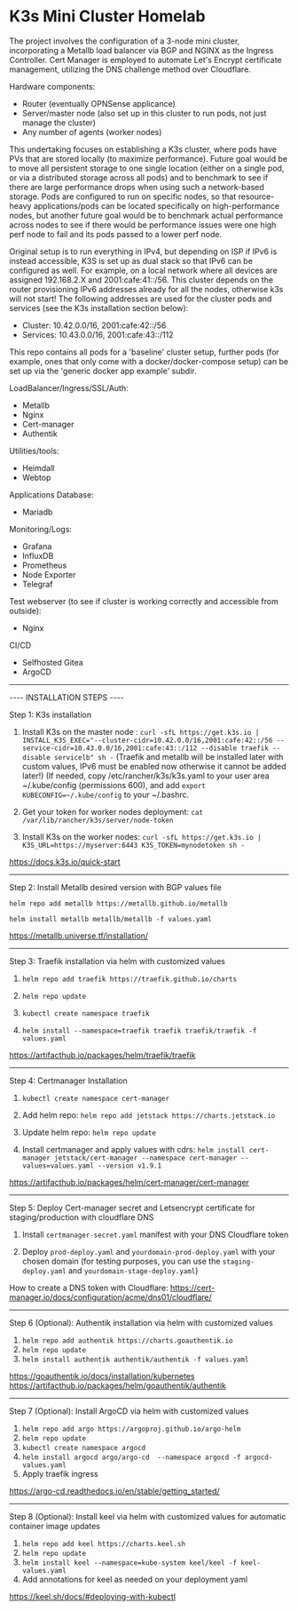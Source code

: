 # K3s Mini Cluster Homelab
The project involves the configuration of a 3-node mini cluster, incorporating a Metallb load balancer via BGP and NGINX as the Ingress Controller. Cert Manager is employed to automate Let's Encrypt certificate management, utilizing the DNS challenge method over Cloudflare.

Hardware components:

- Router (eventually OPNSense applicance)
- Server/master node (also set up in this cluster to run pods, not just manage the cluster)
- Any number of agents (worker nodes)

This undertaking focuses on establishing a K3s cluster, where pods have PVs that are stored locally (to maximize performance). Future goal would be to move all persistent storage to one single location (either on a single pod, or via a distributed storage across all pods) and to benchmark to see if there are large performance drops when using such a network-based storage. Pods are configured to run on specific nodes, so that resource-heavy applications/pods can be located specifically on high-performance nodes, but another future goal would be to benchmark actual performance across nodes to see if there would be performance issues were one high perf node to fail and its pods passed to a lower perf node.

Original setup is to run everything in IPv4, but depending on ISP if IPv6 is instead accessible, K3S is set up as dual stack so that IPv6 can be configured as well. For example, on a local network where all devices are assigned 192.168.2.X and 2001:cafe:41::/56. This cluster depends on the router provisioning IPv6 addresses already for all the nodes, otherwise k3s will not start! The following addresses are used for the cluster pods and services (see the K3s installation section below):

- Cluster: 10.42.0.0/16, 2001:cafe:42::/56
- Services: 10.43.0.0/16, 2001:cafe:43::/112

This repo contains all pods for a 'baseline' cluster setup, further pods (for example, ones that only come with a docker/docker-compose setup) can be set up via the 'generic docker app example' subdir.  

LoadBalancer/Ingress/SSL/Auth:
- Metallb
- Nginx
- Cert-manager 
- Authentik

Utilities/tools:
- Heimdall 
- Webtop

Applications Database:
- Mariadb

Monitoring/Logs:
- Grafana
- InfluxDB
- Prometheus
- Node Exporter
- Telegraf

Test webserver (to see if cluster is working correctly and accessible from outside):
- Nginx

CI/CD
- Selfhosted Gitea
- ArgoCD

----------------------------

---- INSTALLATION STEPS ----

Step 1:
  K3s installation

1. Install K3s on the master node :
```curl -sfL https://get.k3s.io | INSTALL_K3S_EXEC="--cluster-cidr=10.42.0.0/16,2001:cafe:42::/56 --service-cidr=10.43.0.0/16,2001:cafe:43::/112 --disable traefik --disable servicelb" sh -```  (Traefik and metallb will be installed later with custom values, IPv6 must be enabled now otherwise it cannot be added later!)
(If needed, copy /etc/rancher/k3s/k3s.yaml to your user area ~/.kube/config (permissions 600), and add ```export KUBECONFIG=~/.kube/config``` to your ~/.bashrc.

2. Get your token for worker nodes deployment:
```cat /var/lib/rancher/k3s/server/node-token```

3. Install K3s on the worker nodes:
```curl -sfL https://get.k3s.io | K3S_URL=https://myserver:6443 K3S_TOKEN=mynodetoken sh -```

https://docs.k3s.io/quick-start

----------------------------

Step 2:
   Install Metallb desired version with BGP values file 

```helm repo add metallb https://metallb.github.io/metallb```

```helm install metallb metallb/metallb -f values.yaml```

https://metallb.universe.tf/installation/

----------------------------

Step 3:
   Traefik installation via helm with customized values

1. ```helm repo add traefik https://traefik.github.io/charts```

2. ```helm repo update``` 

3. ```kubectl create namespace traefik```

4. ```helm install --namespace=traefik traefik traefik/traefik -f values.yaml``` 
   
https://artifacthub.io/packages/helm/traefik/traefik

----------------------------

Step 4:
   Certmanager Installation

1. ```kubectl create namespace cert-manager```

2. Add helm repo:
```helm repo add jetstack https://charts.jetstack.io```

3. Update helm repo:
```helm repo update```

4. Install certmanager and apply values with cdrs:
```helm install cert-manager jetstack/cert-manager --namespace cert-manager --values=values.yaml --version v1.9.1```

https://artifacthub.io/packages/helm/cert-manager/cert-manager

----------------------------

Step 5:
   Deploy Cert-manager secret and Letsencrypt certificate for staging/production with cloudflare DNS
   
1. Install ```certmanager-secret.yaml``` manifest with your DNS Cloudflare token

2. Deploy  ```prod-deploy.yaml``` and ```yourdomain-prod-deploy.yaml``` with your chosen domain (for testing purposes, you can use the ```staging-deploy.yaml``` and ```yourdomain-stage-deploy.yaml```)

How to create a DNS token with Cloudflare: 
https://cert-manager.io/docs/configuration/acme/dns01/cloudflare/

----------------------------

Step 6 (Optional):
   Authentik installation via helm with customized values

1. ```helm repo add authentik https://charts.goauthentik.io```
2. ```helm repo update```
3. ```helm install authentik authentik/authentik -f values.yaml```

https://goauthentik.io/docs/installation/kubernetes
https://artifacthub.io/packages/helm/goauthentik/authentik

----------------------------

Step 7 (Optional):
   Install ArgoCD via helm with customized values
   
1. ```helm repo add argo https://argoproj.github.io/argo-helm```
2. ```helm repo update```
3. ```kubectl create namespace argocd```
4. ```helm install argocd argo/argo-cd  --namespace argocd -f argocd-values.yaml```
5. Apply traefik ingress

https://argo-cd.readthedocs.io/en/stable/getting_started/

----------------------------

Step 8 (Optional):
   Install keel via helm with customized values for automatic container image updates
   
1. ```helm repo add keel https://charts.keel.sh ```
2. ```helm repo update```
3. ```helm install keel --namespace=kube-system keel/keel -f keel-values.yaml```
4. Add annotations for keel as needed on your deployment yaml

https://keel.sh/docs/#deploying-with-kubectl
